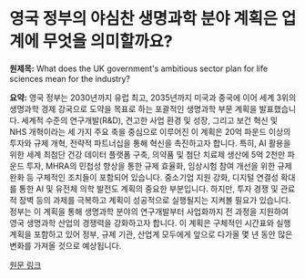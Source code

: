 # 영국 정부의 야심찬 생명과학 분야 계획은 업계에 무엇을 의미할까요?

**원제목:** What does the UK government's ambitious sector plan for life sciences mean for the industry?

**요약:** 영국 정부는 2030년까지 유럽 최고, 2035년까지 미국과 중국에 이어 세계 3위의 생명과학 경제 강국으로 도약을 목표로 하는 포괄적인 생명과학 부문 계획을 발표했습니다.  세계적 수준의 연구개발(R&D), 견고한 사업 환경 및 성장, 그리고 보건 혁신 및 NHS 개혁이라는 세 가지 주요 축을 중심으로 이루어진 이 계획은 20억 파운드 이상의 투자와 규제 개혁, 전략적 파트너십을 통해 혁신을 촉진하고자 합니다.  특히, AI 활용을 위한 세계 최첨단 건강 데이터 플랫폼 구축, 의약품 및 첨단 치료제 생산에 5억 2천만 파운드 투자, MHRA의 민첩성 향상을 통한 규제 효율화, 임상시험 참여 개선을 위한 규제 완화 등 구체적인 조치들이 포함되어 있습니다.  중소기업 지원 강화, 디지털 연결성 확대를 통한 AI 및 유전체 의학 발전도 계획의 중요한 부분입니다.  하지만, 투자 경쟁 및 관료적 장벽 등의 과제를 극복하고 계획이 성공적으로 실행될지는 지켜볼 필요가 있습니다.  정부는 이 계획을 통해 생명과학 분야의 연구개발부터 사업화까지 전 과정을 지원하여 영국 생명과학 산업의 경쟁력을 강화하고자 합니다.  이 계획은 구체적인 시간표와 실행 계획을 포함하고 있어 정부, 규제 기관, 산업계 모두에게 앞으로 다가올 몇 년 동안 많은 변화를 가져올 것으로 예상됩니다.

[원문 링크](https://www.osborneclarke.com/insights/what-does-uk-governments-ambitious-sector-plan-life-sciences-mean-industry)
